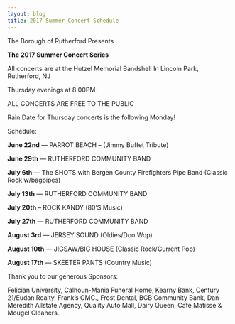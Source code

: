 ```yaml
---
layout: blog
title: 2017 Summer Concert Schedule
---
```


The Borough of Rutherford Presents

**The 2017 Summer Concert Series**


All concerts are at the Hutzel Memorial Bandshell In Lincoln Park, Rutherford, NJ

Thursday evenings at 8:00PM

ALL CONCERTS ARE FREE TO THE PUBLIC

Rain Date for Thursday concerts is the following Monday!

Schedule:

**June 22nd** — PARROT BEACH – (Jimmy Buffet Tribute)

**June 29th** — RUTHERFORD COMMUNITY BAND

**July 6th** — The SHOTS with Bergen County Firefighters Pipe Band (Classic Rock w/bagpipes)

**July 13th** — RUTHERFORD COMMUNITY BAND

**July 20th** – ROCK KANDY (80’S Music)

**July 27th** — RUTHERFORD COMMUNITY BAND

**August 3rd** — JERSEY SOUND (Oldies/Doo Wop)

**August 10th** — JIGSAW/BIG HOUSE (Classic Rock/Current Pop)

**August 17th** — SKEETER PANTS (Country Music)


Thank you to our generous Sponsors:

Felician University, Calhoun-Mania Funeral Home, Kearny Bank, Century 21/Eudan Realty, Frank’s GMC., Frost Dental, BCB Community Bank, Dan Meredith Allstate Agency, Quality Auto Mall, Dairy Queen, Café Matisse & Mougel Cleaners.
